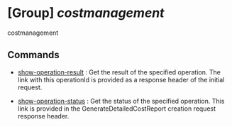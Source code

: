 # [Group] _costmanagement_

costmanagement

## Commands

- [show-operation-result](/Commands/costmanagement/_show-operation-result.md)
: Get the result of the specified operation. The link with this operationId is provided as a response header of the initial request.

- [show-operation-status](/Commands/costmanagement/_show-operation-status.md)
: Get the status of the specified operation. This link is provided in the GenerateDetailedCostReport creation request response header.
